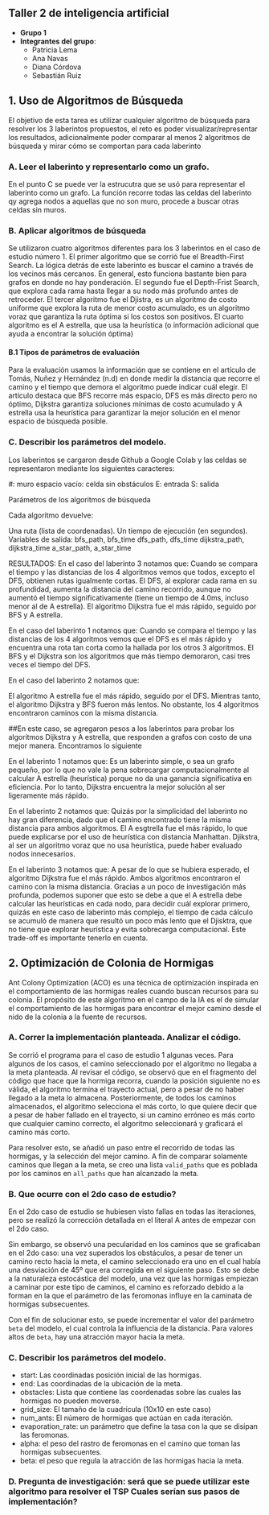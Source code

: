 ## Taller 2 de inteligencia artificial

- **Grupo 1**
- **Integrantes del grupo**:
  * Patricia Lema
  * Ana Navas
  * Diana Córdova
  * Sebastián Ruiz

## 1. Uso de Algoritmos de Búsqueda

El objetivo de esta tarea es utilizar cualquier algoritmo de búsqueda para resolver los 3 laberintos propuestos, 
el reto es poder visualizar/representar los resultados, adicionalmente poder comparar al menos 2 algoritmos de búsqueda 
y mirar cómo se comportan para cada laberinto

### A. Leer el laberinto y representarlo como un grafo.

En el punto C se puede ver la estrucutra que se usó para representar el laberinto como un grafo. La función recorre todas las celdas del laberinto qy agrega nodos a aquellas que no son muro, procede a buscar otras celdas sin muros. 

### B. Aplicar algoritmos de búsqueda

Se utilizaron cuatro algoritmos diferentes para los 3 laberintos en el caso de estudio número 1. El primer algoritmo que se corrió fue el Breadth-First Search. La lógica detrás de este laberinto es buscar el camino a través de los vecinos más cercanos. En general, esto funciona bastante bien para grafos en donde no hay ponderación. El segundo fue el Depth-Frist Search, que explora cada rama hasta llegar a su nodo más profundo antes de retroceder. El tercer algoritmo fue el Djistra, es un algoritmo de costo uniforme que explora la ruta de menor costo acumulado, es un algoritmo voraz que garantiza la ruta óptima si los costos son positivos. El cuarto algoritmo es el A estrella, que usa la heurística (o información adicional que ayuda a encontrar la solución óptima)

#### B.1 Tipos de parámetros de evaluación

Para la evaluación usamos la información que se contiene en el artículo de Tomás, Nuñez y Hernández (n.d) en donde medir la distancia que recorre el camino y el tiempo que demora el algoritmo puede indicar cuál elegir. El artículo destaca que BFS recorre más espacio, DFS es más directo pero no óptimo, Dijkstra garantiza soluciones mínimas de costo acumulado y A estrella usa la heurística para garantizar la mejor solución en el menor espacio de búsqueda posible. 

### C. Describir los parámetros del modelo.

Los laberintos se cargaron desde Github a Google Colab y las celdas se representaron mediante los siguientes caracteres: 

#: muro 
espacio vacío: celda sin obstáculos
E: entrada
S: salida

Parámetros de los algoritmos de búsqueda

Cada algoritmo devuelve:

Una ruta (lista de coordenadas).
Un tiempo de ejecución (en segundos).
Variables de salida:
bfs_path, bfs_time
dfs_path, dfs_time
dijkstra_path, dijkstra_time
a_star_path, a_star_time

RESULTADOS: 
En el caso del laberinto 3 notamos que: 
Cuando se compara el tiempo y las distancias de los 4 algoritmos vemos que todos, excepto el DFS, obtienen rutas igualmente cortas. El DFS, al explorar cada rama en su profundidad, aumenta la distancia del camino recorrido, aunque no aumentó el tiempo significativamente (tiene un tiempo de 4.0ms, incluso menor al de A estrella). El algoritmo Dijkstra fue el más rápido, seguido por BFS y A estrella.

En el caso del laberinto 1 notamos que: 
Cuando se compara el tiempo y las distancias de los 4 algoritmos vemos que el DFS es el más rápido y encuentra una rota tan corta como la hallada por los otros 3 algoritmos. El BFS y el Dijkstra son los algoritmos que más tiempo demoraron, casi tres veces el tiempo del DFS. 

En el caso del laberinto 2 notamos que: 

El algoritmo A estrella fue el más rápido, seguido por el DFS. Mientras tanto, el algoritmo Dijkstra y BFS fueron más lentos. No obstante, los 4 algoritmos encontraron caminos con la misma distancia. 

##En este caso, se agregaron pesos a los laberintos para probar los algoritmos Dijkstra y A estrella, que responden a grafos con costo de una mejor manera. Encontramos lo siguiente

En el laberinto 1 notamos que: 
Es un laberinto simple, o sea un grafo pequeño, por lo que no vale la pena sobrecargar computacionalmente al calcular A estrella (heurística) porque no da una ganancia significativa en eficiencia. Por lo tanto, Dijkstra encuentra la mejor solución al ser ligeramente más rápido. 

En el laberinto 2 notamos que: 
Quizás por la simplicidad del laberinto no hay gran diferencia, dado que el camino encontrado tiene la misma distancia para ambos algoritmos. El A esgtrella fue el más rápido, lo que puede explicarse por el uso de heurística con distancia Manhattan. Djikstra, al ser un algoritmo voraz que no usa heurística, puede haber evaluado nodos innecesarios. 

En el laberinto 3 notamos que: 
A pesar de lo que se hubiera esperado, el algoritmo Dijkstra fue el más rápido. Ambos algoritmos encontraron el camino con la misma distancia. Gracias a un poco de investigación más profunda, podemos suponer que esto se debe a que el A estrella debe calcular las heurísticas en cada nodo, para decidir cuál explorar primero, quizás en este caso de laberinto más complejo, el tiempo de cada cálculo se acumuló de manera que resultó un poco más lento que el Djisktra, que no tiene que explorar heurística y evita sobrecarga computacional. Este trade-off es importante tenerlo en cuenta. 

## 2. Optimización de Colonia de Hormigas

Ant	 Colony	 Optimization	 (ACO)	 es una técnica de optimización inspirada en el
comportamiento de las hormigas reales cuando buscan recursos para su colonia. El propósito
de este algoritmo en el campo de la IA es el de simular el comportamiento de las hormigas
para encontrar el mejor camino desde el nido de la colonia a la fuente de recursos.

### A. Correr la implementación planteada. Analizar el código.

Se corrió el programa para el caso de estudio 1 algunas veces. Para algunos de los casos, el camino seleccionado por el algoritmo no llegaba a la meta planteada. Al revisar el código, se observó que en el fragmento del código que hace que la hormiga recorra, cuando la posición siguiente no es válida, el algoritmo termina el trayecto actual, pero a pesar de no haber llegado a la meta lo almacena. Posteriormente, de todos los caminos almacenados, el algoritmo selecciona el más corto, lo que quiere decir que a pesar de haber fallado en el trayecto, si un camino erróneo es más corto que cualquier camino correcto, el algoritmo seleccionará y graficará el camino más corto.

Para resolver esto, se añadió un paso entre el recorrido de todas las hormigas, y la selección del mejor camino. A fin de comparar solamente caminos que llegan a la meta, se creo una lista `valid_paths` que es poblada por los caminos en `all_paths` que han alcanzado la meta.

### B. Que ocurre con el 2do caso de estudio?

En el 2do caso de estudio se hubiesen visto fallas en todas las iteraciones, pero se realizó la corrección detallada en el literal A antes de empezar con el 2do caso.

Sin embargo, se observó una pecularidad en los caminos que se graficaban en el 2do caso: una vez superados los obstáculos, a pesar de tener un camino recto hacia la meta, el camino seleccionado era uno en el cual había una desviación de 45º que era corregida en el siguiente paso. Esto se debe a la naturaleza estocástica del modelo, una vez que las hormigas empiezan a caminar por este tipo de caminos, el camino es reforzado debido a la forman en la que el parámetro de las feromonas influye en la caminata de hormigas subsecuentes.

Con el fin de solucionar esto, se puede incrementar el valor del parámetro `beta` del modelo, el cual controla la influencia de la distancia. Para valores altos de `beta`, hay una atracción mayor hacia la meta.

### C. Describir los parámetros del modelo.

* start: Las coordinadas posición inicial de las hormigas.
* end: Las coordinadas de la ubicación de la meta.
* obstacles: Lista que contiene las coordenadas sobre las cuales las hormigas no pueden moverse.
* grid_size: El tamaño de la cuadrícula (10x10 en este caso)
* num_ants: El número de hormigas que actúan en cada iteración.
* evaporation_rate: un parámetro que define la tasa con la que se disipan las feromonas.
* alpha: el peso del rastro de feromonas en el camino que toman las hormigas subsecuentes.
* beta: el peso que regula la atracción de las hormigas hacia la meta.

### D. Pregunta de investigación: será que se puede utilizar este algoritmo para resolver el TSP Cuales serían sus pasos de implementación?

